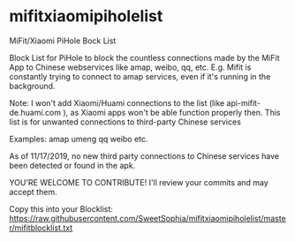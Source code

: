# mifitxiaomipiholelist
MiFit/Xiaomi PiHole Bock List

Block List for PiHole to block the countless connections made by the MiFit App to Chinese webservices like amap, weibo, qq, etc. E.g. Mifit is constantly trying to connect to amap services, even if it's running in the background.


Note: I won't add Xiaomi/Huami connections to the list (like api-mifit-de.huami.com ), as Xiaomi apps won't be able function properly then. This list is for unwanted connections to third-party Chinese services

Examples:
amap
umeng
qq
weibo
etc.

As of 11/17/2019, no new third party connections to Chinese services have been detected or found in the apk.

YOU'RE WELCOME TO CONTRIBUTE! I'll review your commits and may accept them.

Copy this into your Blocklist:
https://raw.githubusercontent.com/SweetSophia/mifitxiaomipiholelist/master/mifitblocklist.txt

